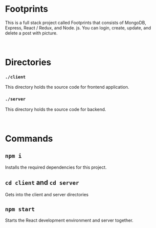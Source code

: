 # Footprints

This is a full stack project called Footprints that consists of MongoDB, Express, React / Redux, and Node. js. You can login, create, update, and delete a post with picture.


<br/>

# Directories

### `./client`
This directory holds the source code for frontend application.

### `./server`
This directory holds the source code for backend.


<br/>

# Commands


## `npm i`
Installs the required dependencies for this project.

## `cd client` and `cd server`
Gets into the client and server directories

## `npm start`
Starts the React development environment and server together.


<br/>
